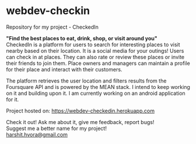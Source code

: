 # webdev-checkin
Repository for my project - CheckedIn

**"Find the best places to eat, drink, shop, or visit around you"**  
CheckedIn is a platform for users to search for interesting places to visit nearby based on their location. It is a social media for your outings! Users can check in at places. They can also rate or review these places or invite their friends to join them. Place owners and managers can maintain a profile for their place and interact with their customers.

The platform retrieves the user location and filters results from the Foursquare API and is powered by the MEAN stack. I intend to keep working on it and building upon it. I am currently working on an android application for it.



Project hosted on: https://webdev-checkedin.herokuapp.com

Check it out! Ask me about it, give me feedback, report bugs!  
Suggest me a better name for my project!  
harshit.hvora@gmail.com

